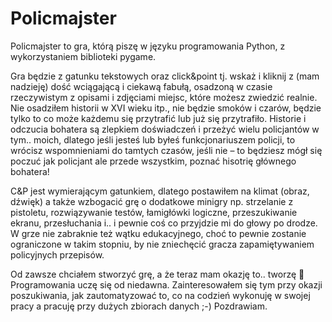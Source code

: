 # Policmajster

Policmajster to gra, którą piszę w języku programowania Python, z wykorzystaniem biblioteki pygame.

Gra będzie z gatunku tekstowych oraz click&point tj. wskaż i kliknij
z (mam nadzieję) dość wciągającą i ciekawą fabułą, osadzoną w czasie rzeczywistym z opisami i zdjęciami miejsc, które możesz zwiedzić realnie.
Nie osadziłem historii w XVI wieku itp., nie będzie smoków i czarów, będzie tylko to co może każdemu się przytrafić lub już się przytrafiło.
Historie i odczucia bohatera są zlepkiem doświadczeń i przeżyć wielu policjantów w tym.. moich, dlatego jeśli jesteś lub byłeś funkcjonariuszem policji, to wrócisz wspomnieniami do tamtych czasów, jeśli nie – to będziesz mógł się poczuć jak policjant ale przede wszystkim, poznać hisotrię głównego bohatera!

C&P jest wymierającym gatunkiem, dlatego postawiłem na klimat
(obraz, dźwięk) a także wzbogacić grę o dodatkowe minigry np. strzelanie
z pistoletu, rozwiązywanie testów, łamigłówki logiczne, przeszukiwanie ekranu, przesłuchania i.. i pewnie coś co przyjdzie mi do głowy po drodze.
W grze nie zabraknie też wątku edukacyjnego, choć to pewnie zostanie ograniczone w takim stopniu, by nie zniechęcić gracza zapamiętywaniem policyjnych przepisów.

Od zawsze chciałem stworzyć grę, a że teraz mam okazję to.. tworzę 🙂
Programowania uczę się od niedawna. 
Zainteresowałem się tym przy okazji poszukiwania, jak zautomatyzować to, co na codzień wykonuję w swojej pracy
a pracuję przy dużych zbiorach danych ;-) 
Pozdrawiam.
